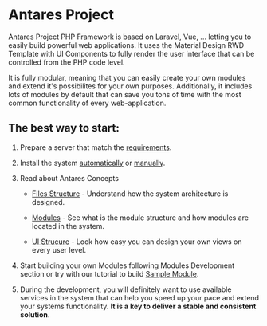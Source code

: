 # Antares Project

Antares Project PHP Framework is based on Laravel, Vue, ... letting you to easily build powerful web applications. It uses the Material Design RWD Template with UI Components to fully render the user interface that can be controlled from the PHP code level.

It is fully modular, meaning that you can easily create your own modules and extend it's possibilites for your own purposes. Additionally, it includes lots of modules by default that can save you tons of time with the most common functionality of every web-application.

## The best way to start:

1. Prepare a server that match the [requirements](installation/requirements.md).

2. Install the system [automatically](installation/installation_auto.md) or [manually](installation/installation_manual.md).

3. Read about Antares Concepts
   
   * [Files Structure](antares_concepts/core_&_files_structure.md) - Understand how the system architecture is designed.
    
   * [Modules](antares_concepts/components_&_modules.md) - See what is the module structure and how modules are located in the system.

   * [UI Strucure](antares_concepts/views.md)  - Look how easy you can design your own views on every user level.
   
4. Start building your own Modules following Modules Development section or try with our tutorial to build [Sample Module](tutorials/sample_module.md).

5. During the development, you will definitely want to use available services in the system that can help you speed up your pace and extend your systems functionality. **It is a key to deliver a stable and consistent solution**.